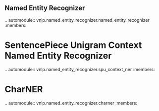 Named Entity Recognizer
----------

.. automodule:: vnlp.named_entity_recognizer.named_entity_recognizer
    :members:

SentencePiece Unigram Context Named Entity Recognizer
===================================
.. automodule:: vnlp.named_entity_recognizer.spu_context_ner
    :members:

CharNER
===================================
.. automodule:: vnlp.named_entity_recognizer.charner
    :members: